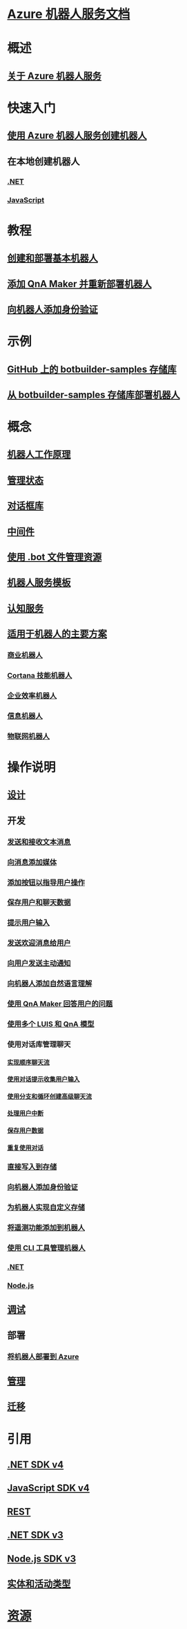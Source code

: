 # [Azure 机器人服务文档](index.md)
# 概述
## [关于 Azure 机器人服务](bot-service-overview-introduction.md)
# 快速入门
## [使用 Azure 机器人服务创建机器人](~/bot-service-quickstart.md)
## 在本地创建机器人
### [.NET](dotnet/bot-builder-dotnet-sdk-quickstart.md)
### [JavaScript](javascript/bot-builder-javascript-quickstart.md)
# 教程
## [创建和部署基本机器人](v4sdk/bot-builder-tutorial-basic-deploy.md)
## [添加 QnA Maker 并重新部署机器人](v4sdk/bot-builder-tutorial-add-qna.md)
## [向机器人添加身份验证](bot-builder-tutorial-authentication.md)
# 示例
## [GitHub 上的 botbuilder-samples 存储库](https://github.com/Microsoft/BotBuilder-Samples/blob/master/README.md)
## [从 botbuilder-samples 存储库部署机器人](bot-builder-deploy-samples.md)
# 概念
## [机器人工作原理](v4sdk/bot-builder-basics.md)
## [管理状态](v4sdk/bot-builder-concept-state.md)
## [对话框库](v4sdk/bot-builder-concept-dialog.md)
## [中间件](v4sdk/bot-builder-concept-middleware.md)
## [使用 .bot 文件管理资源](v4sdk/bot-file-basics.md)
<!-- [Language understanding](v4sdk/bot-builder-concept-luis.md) -->
## [机器人服务模板](bot-service-concept-templates.md)
## [认知服务](bot-service-concept-intelligence.md)
## [适用于机器人的主要方案](bot-service-scenario-overview.md)
### [商业机器人](bot-service-scenario-commerce.md)
### [Cortana 技能机器人](bot-service-scenario-cortana-skill.md)
### [企业效率机器人](bot-service-scenario-enterprise-productivity.md)
### [信息机器人](bot-service-scenario-informational.md)
### [物联网机器人](bot-service-scenario-internet-things.md)
# 操作说明 
## [设计](design/TOC.md)
## 开发
<!-- ## [Best practice for welcoming the user](v4sdk/bot-builder-welcome-user.md) -->
### [发送和接收文本消息](v4sdk/bot-builder-howto-send-messages.md)
### [向消息添加媒体](v4sdk/bot-builder-howto-add-media-attachments.md)
### [添加按钮以指导用户操作](v4sdk/bot-builder-howto-add-suggested-actions.md)
### [保存用户和聊天数据](v4sdk/bot-builder-howto-v4-state.md) 
### [提示用户输入](v4sdk/bot-builder-primitive-prompts.md) 
### [发送欢迎消息给用户](v4sdk/bot-builder-send-welcome-message.md)
<!-- ## [Add input hints to messages](v4sdk/bot-builder-howto-add-input-hints.md) -->
### [向用户发送主动通知](v4sdk/bot-builder-howto-proactive-message.md)
### [向机器人添加自然语言理解](v4sdk/bot-builder-howto-v4-luis.md)
### [使用 QnA Maker 回答用户的问题](v4sdk/bot-builder-howto-qna.md)
### [使用多个 LUIS 和 QnA 模型](v4sdk/bot-builder-tutorial-dispatch.md)
### 使用对话库管理聊天 
#### [实现顺序聊天流](v4sdk/bot-builder-dialog-manage-conversation-flow.md)
#### [使用对话提示收集用户输入](v4sdk/bot-builder-prompts.md)
#### [使用分支和循环创建高级聊天流](v4sdk/bot-builder-dialog-manage-complex-conversation-flow.md)
#### [处理用户中断](v4sdk/bot-builder-howto-handle-user-interrupt.md)
#### [保存用户数据](v4sdk/bot-builder-tutorial-persist-user-inputs.md)
#### [重复使用对话](v4sdk/bot-builder-compositcontrol.md)
### [直接写入到存储](v4sdk/bot-builder-howto-v4-storage.md)
### [向机器人添加身份验证](v4sdk/bot-builder-authentication.md)
### [为机器人实现自定义存储](v4sdk/bot-builder-custom-storage.md)
### [将遥测功能添加到机器人](v4sdk/bot-builder-telemetry.md)
### [使用 CLI 工具管理机器人](bot-builder-tools.md)
### [.NET](dotnet/TOC.md)
### [Node.js](nodejs/TOC.md)
## [调试](debug/TOC.md)
## 部署
### [将机器人部署到 Azure](bot-builder-deploy-az-cli.md)
<!-- ### [Deploy your C# bot using Visual Studio](bot-builder-howto-deploy-azure.md)
### [Download and redeploy bot code](bot-service-build-download-source-code.md) 
### [Set up continuous deployment](bot-service-build-continuous-deployment.md) -->
## [管理](manage/TOC.md)
## [迁移](v4sdk/migration/TOC.md)
# 引用
## [.NET SDK v4](https://aka.ms/dotnetsdk4)
## [JavaScript SDK v4](https://aka.ms/jssdk4)
## [REST](rest-api/TOC.md)
## [.NET SDK v3](/dotnet/api/?view=botbuilder-dotnet-3.0)
## [Node.js SDK v3](https://docs.botframework.com/en-us/node/builder/chat-reference/modules/_botbuilder_d_.html)
## [实体和活动类型](bot-service-activities-entities.md)
# [资源](resources/TOC.md)
